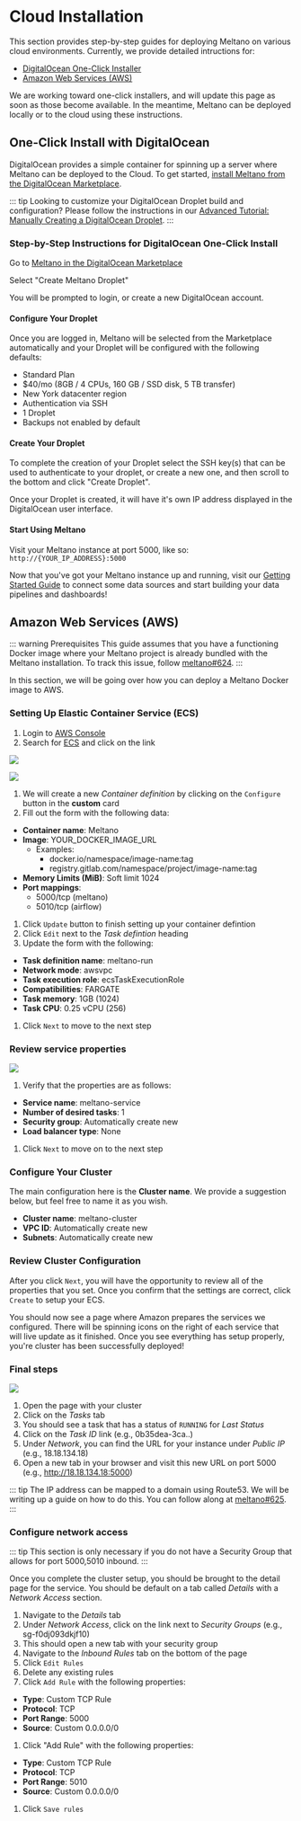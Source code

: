 # Cloud Installation

This section provides step-by-step guides for deploying Meltano on various cloud environments. Currently, we provide detailed intructions for:

- [DigitalOcean One-Click Installer](/docs/deployment.html#digitalocean-droplets)
- [Amazon Web Services (AWS)](/docs/deployment.html#amazon-web-services-aws)

We are working toward one-click installers, and will update this page as soon as those become available. In the meantime, Meltano can be deployed locally or to the cloud using these instructions.

## One-Click Install with DigitalOcean

DigitalOcean provides a simple container for spinning up a server where Meltano can be deployed to the Cloud. To get started, [install Meltano from the DigitalOcean Marketplace](https://marketplace.digitalocean.com/apps/meltano).

::: tip
Looking to customize your DigitalOcean Droplet build and configuration? Please follow the instructions in our [Advanced Tutorial: Manually Creating a DigitalOcean Droplet](/docs/tutorial.html#advanced-manually-creating-a-digitalocean-droplet).
:::

### Step-by-Step Instructions for DigitalOcean One-Click Install

Go to [Meltano in the DigitalOcean Marketplace](https://marketplace.digitalocean.com/apps/meltano)

Select "Create Meltano Droplet"

You will be prompted to login, or create a new DigitalOcean account.

#### Configure Your Droplet

Once you are logged in, Meltano will be selected from the Marketplace automatically and your Droplet will be configured with the following defaults:
*  Standard Plan
*  $40/mo (8GB / 4 CPUs, 160 GB / SSD disk, 5 TB transfer)
*  New York datacenter region
*  Authentication via SSH
*  1 Droplet
*  Backups not enabled by default

#### Create Your Droplet
To complete the creation of your Droplet select the SSH key(s) that can be used to authenticate to your droplet, or create a new one, and then scroll to the bottom and click "Create Droplet".

Once your Droplet is created, it will have it's own IP address displayed in the DigitalOcean user interface.

#### Start Using Meltano

Visit your Meltano instance at port 5000, like so: `http://{YOUR_IP_ADDRESS}:5000`

Now that you've got your Meltano instance up and running, visit our [Getting Started Guide](http://localhost:8080/docs/getting-started.html#connect-a-data-source) to connect some data sources and start building your data pipelines and dashboards!

## Amazon Web Services (AWS)

::: warning Prerequisites
This guide assumes that you have a functioning Docker image where your Meltano project is already bundled with the Meltano installation. To track this issue, follow [meltano#624](https://gitlab.com/meltano/meltano/issues/624).
:::

In this section, we will be going over how you can deploy a Meltano Docker image to AWS.

### Setting Up Elastic Container Service (ECS)

1. Login to [AWS Console](https://console.aws.amazon.com)
1. Search for [ECS](https://console.aws.amazon.com/ecs) and click on the link

![](/screenshots/aws-ecs.png)


![](/screenshots/aws-ecs-getting-started.png)

1. We will create a new _Container definition_ by clicking on the `Configure` button in the **custom** card
1. Fill out the form with the following data:
  - **Container name**: Meltano
  - **Image**: YOUR_DOCKER_IMAGE_URL
    - Examples:
      - docker.io/namespace/image-name:tag
      - registry.gitlab.com/namespace/project/image-name:tag
  - **Memory Limits (MiB)**: Soft limit 1024
  - **Port mappings**: 
    - 5000/tcp (meltano)
    - 5010/tcp (airflow)

1. Click `Update` button to finish setting up your container defintion
1. Click `Edit` next to the _Task defintion_ heading
1. Update the form with the following:
  - **Task definition name**: meltano-run
  - **Network mode**: awsvpc
  - **Task execution role**: ecsTaskExecutionRole
  - **Compatibilities**: FARGATE
  - **Task memory**: 1GB (1024)
  - **Task CPU**: 0.25 vCPU (256)
1. Click `Next` to move to the next step

### Review service properties 

![](/screenshots/aws-ecs-review-service.png)

1. Verify that the properties are as follows:
  - **Service name**: meltano-service
  - **Number of desired tasks**: 1
  - **Security group**: Automatically create new
  - **Load balancer type**: None
1. Click `Next` to move on to the next step

### Configure Your Cluster

The main configuration here is the **Cluster name**. We provide a suggestion below, but feel free to name it as you wish.

  - **Cluster name**: meltano-cluster
  - **VPC ID**: Automatically create new
  - **Subnets**: Automatically create new

### Review Cluster Configuration

After you click `Next`, you will have the opportunity to review all of the properties that you set. Once you confirm that the settings are correct, click `Create` to setup your ECS.

You should now see a page where Amazon prepares the services we configured. There will be spinning icons on the right of each service that will live update as it finished. Once you see everything has setup properly, you're cluster has been successfully deployed!

### Final steps

![](/screenshots/aws-ecs-final-steps.png)

1. Open the page with your cluster
1. Click on the _Tasks_ tab
1. You should see a task that has a status of `RUNNING` for _Last Status_
1. Click on the _Task ID_ link (e.g., 0b35dea-3ca..)
1. Under _Network_, you can find the URL for your instance under _Public IP_ (e.g., 18.18.134.18)
1. Open a new tab in your browser and visit this new URL on port 5000 (e.g., http://18.18.134.18:5000)

::: tip
The IP address can be mapped to a domain using Route53. We will be writing up a guide on how to do this. You can follow along at [meltano#625](https://gitlab.com/meltano/meltano/issues/625).
:::

### Configure network access

::: tip
This section is only necessary if you do not have a Security Group that allows for port 5000,5010 inbound.
:::

Once you complete the cluster setup, you should be brought to the detail page for the service. You should be default on a tab called _Details_ with a _Network Access_ section.

1. Navigate to the _Details_ tab
1. Under _Network Access_, click on the link next to _Security Groups_ (e.g., sg-f0dj093dkjf10)
1. This should open a new tab with your security group
1. Navigate to the _Inbound Rules_ tab on the bottom of the page
1. Click `Edit Rules`
1. Delete any existing rules
1. Click `Add Rule` with the following properties:
  - **Type**: Custom TCP Rule
  - **Protocol**: TCP
  - **Port Range**: 5000
  - **Source**: Custom 0.0.0.0/0
1. Click "Add Rule" with the following properties:
  - **Type**: Custom TCP Rule
  - **Protocol**: TCP
  - **Port Range**: 5010
  - **Source**: Custom 0.0.0.0/0
1. Click `Save rules`